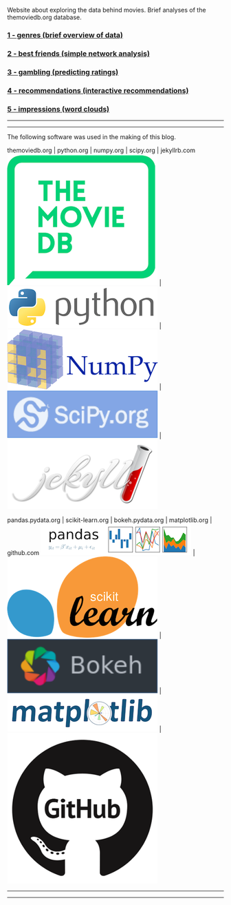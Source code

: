Website about exploring the data behind movies. Brief analyses of the themoviedb.org database.

### [1 - genres (brief overview of data)](pages/post1.md)
### [2 - best friends (simple network analysis)](pages/post2.md)
### [3 - gambling (predicting ratings)](pages/post3.md)
### [4 - recommendations (interactive recommendations)](pages/post4.md)
### [5 - impressions (word clouds)](pages/post5.md)


---
---
The following software was used in the making of this blog.

themoviedb.org | python.org | numpy.org | scipy.org | jekyllrb.com
![the movie db](../assets/credit/tmdb.png) | ![python](../assets/credit/python.png) | ![numpy](../assets/credit/numpy.png) | ![scipy](../assets/credit/scipy.png) | ![jekyll](../assets/credit/jekyll.png)

pandas.pydata.org | scikit-learn.org | bokeh.pydata.org | matplotlib.org | github.com
![pandas](../assets/credit/pandas.png) | ![scikit-learn](../assets/credit/scikit.png) | ![bokeh](../assets/credit/bokeh.png) | ![matplotlib](../assets/credit/mpl.png) | ![github](../assets/credit/github.png)

---
---

